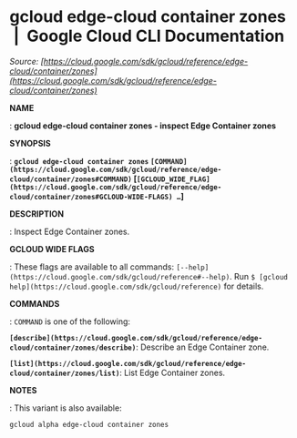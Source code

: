 # gcloud edge-cloud container zones  |  Google Cloud CLI Documentation

*Source: [https://cloud.google.com/sdk/gcloud/reference/edge-cloud/container/zones](https://cloud.google.com/sdk/gcloud/reference/edge-cloud/container/zones)*

**NAME**

: **gcloud edge-cloud container zones - inspect Edge Container zones**

**SYNOPSIS**

: **`gcloud edge-cloud container zones` `[COMMAND](https://cloud.google.com/sdk/gcloud/reference/edge-cloud/container/zones#COMMAND)` [`[GCLOUD_WIDE_FLAG](https://cloud.google.com/sdk/gcloud/reference/edge-cloud/container/zones#GCLOUD-WIDE-FLAGS) …`]**

**DESCRIPTION**

: Inspect Edge Container zones.

**GCLOUD WIDE FLAGS**

: These flags are available to all commands: `[--help](https://cloud.google.com/sdk/gcloud/reference#--help)`.
Run `$ [gcloud help](https://cloud.google.com/sdk/gcloud/reference)` for details.

**COMMANDS**

: ``COMMAND`` is one of the following:

**`[describe](https://cloud.google.com/sdk/gcloud/reference/edge-cloud/container/zones/describe)`**:
Describe an Edge Container zone.

**`[list](https://cloud.google.com/sdk/gcloud/reference/edge-cloud/container/zones/list)`**:
List Edge Container zones.

**NOTES**

: This variant is also available:

```
gcloud alpha edge-cloud container zones
```